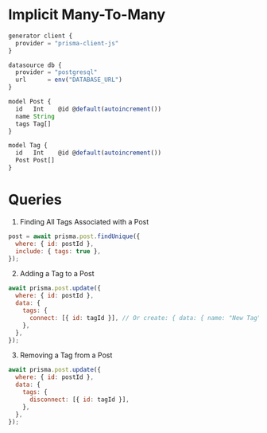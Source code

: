 # Implicit Many-To-Many

```javascript
generator client {
  provider = "prisma-client-js"
}

datasource db {
  provider = "postgresql"
  url      = env("DATABASE_URL")
}

model Post {
  id   Int    @id @default(autoincrement())
  name String
  tags Tag[]
}

model Tag {
  id   Int    @id @default(autoincrement())
  Post Post[]
}
```
# Queries
1. Finding All Tags Associated with a Post
```javascript
post = await prisma.post.findUnique({
  where: { id: postId },
  include: { tags: true },
});
```

2. Adding a Tag to a Post
```javascript
await prisma.post.update({
  where: { id: postId },
  data: {
    tags: {
      connect: [{ id: tagId }], // Or create: { data: { name: "New Tag" } }
    },
  },
});
```

3. Removing a Tag from a Post
```javascript
await prisma.post.update({
  where: { id: postId },
  data: {
    tags: {
      disconnect: [{ id: tagId }],
    },
  },
});
```
